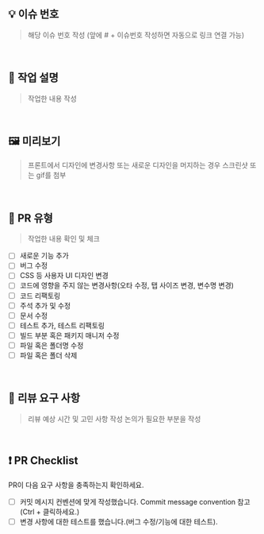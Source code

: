 ## 💡 이슈 번호
> 해당 이슈 번호 작성 (앞에 # + 이슈번호 작성하면 자동으로 링크 연결 가능)

<br>

## 📜 작업 설명
> 작업한 내용 작성

<br>

## 🖼️ 미리보기
> 프론트에서 디자인에 변경사항 또는 새로운 디자인을 머지하는 경우 스크린샷 또는 gif를 첨부

<br>

## 📜 PR 유형
> 작업한 내용 확인 및 체크

- [ ] 새로운 기능 추가
- [ ] 버그 수정
- [ ] CSS 등 사용자 UI 디자인 변경
- [ ] 코드에 영향을 주지 않는 변경사항(오타 수정, 탭 사이즈 변경, 변수명 변경)
- [ ] 코드 리팩토링
- [ ] 주석 추가 및 수정
- [ ] 문서 수정
- [ ] 테스트 추가, 테스트 리팩토링
- [ ] 빌드 부분 혹은 패키지 매니저 수정
- [ ] 파일 혹은 폴더명 수정
- [ ] 파일 혹은 폴더 삭제

<br>

## 🙋 리뷰 요구 사항
> 리뷰 예상 시간 및 고민 사항 작성
> 논의가 필요한 부분을 작성

<br>

## ❗ PR Checklist
PR이 다음 요구 사항을 충족하는지 확인하세요.

- [ ] 커밋 메시지 컨벤션에 맞게 작성했습니다.  Commit message convention 참고  (Ctrl  + 클릭하세요.) 
- [ ] 변경 사항에 대한 테스트를 했습니다.(버그 수정/기능에 대한 테스트).
